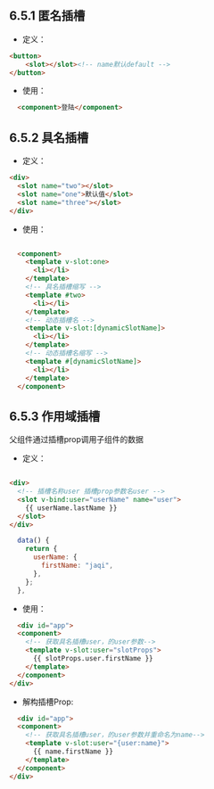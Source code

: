 ## 6.5.1 匿名插槽
* 定义：
```html
<button>
    <slot></slot><!-- name默认default -->
</button>
```
* 使用：
```html
  <component>登陆</component>
```

## 6.5.2 具名插槽

* 定义：
```html
<div>
  <slot name="two"></slot>
  <slot name="one">默认值</slot>
  <slot name="three"></slot>
</div> 
```

* 使用：
```html

  <component>
    <template v-slot:one>
      <li></li>
    </template>
    <!-- 具名插槽缩写 -->
    <template #two> 
      <li></li>
    </template>
    <!-- 动态插槽名 -->
    <template v-slot:[dynamicSlotName]> 
      <li></li>
    </template>
    <!-- 动态插槽名缩写 -->
    <template #[dynamicSlotName]> 
      <li></li>
    </template>
  </component>
```

## 6.5.3 作用域插槽
父组件通过插槽prop调用子组件的数据
* 定义：
```html

<div>
  <!-- 插槽名称user 插槽prop参数名user -->
  <slot v-bind:user="userName" name="user">
    {{ userName.lastName }}
  </slot>
</div>
```
```js
  data() {
    return {
      userName: {
        firstName: "jaqi",
      },
    };
  },
```
* 使用：
```html
  <div id="app">
  <component>
    <!-- 获取具名插槽user，的user参数-->
    <template v-slot:user="slotProps"> 
      {{ slotProps.user.firstName }}
    </template>
  </component>
</div>
```
* 解构插槽Prop:
```html
  <div id="app">
  <component>
    <!-- 获取具名插槽user，的user参数并重命名为name-->
    <template v-slot:user="{user:name}">  
      {{ name.firstName }}
    </template>
  </component>
</div>
```
